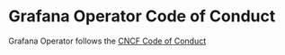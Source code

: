 # Grafana Operator Code of Conduct

Grafana Operator follows the [CNCF Code of Conduct](https://github.com/cncf/foundation/blob/master/code-of-conduct.md)
